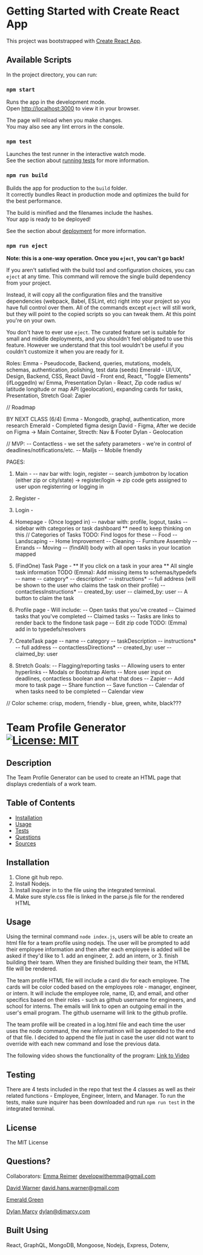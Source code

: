 # Getting Started with Create React App

This project was bootstrapped with [Create React App](https://github.com/facebook/create-react-app).

## Available Scripts

In the project directory, you can run:

### `npm start`

Runs the app in the development mode.\
Open [http://localhost:3000](http://localhost:3000) to view it in your browser.

The page will reload when you make changes.\
You may also see any lint errors in the console.

### `npm test`

Launches the test runner in the interactive watch mode.\
See the section about [running tests](https://facebook.github.io/create-react-app/docs/running-tests) for more information.

### `npm run build`

Builds the app for production to the `build` folder.\
It correctly bundles React in production mode and optimizes the build for the best performance.

The build is minified and the filenames include the hashes.\
Your app is ready to be deployed!

See the section about [deployment](https://facebook.github.io/create-react-app/docs/deployment) for more information.

### `npm run eject`

**Note: this is a one-way operation. Once you `eject`, you can't go back!**

If you aren't satisfied with the build tool and configuration choices, you can `eject` at any time. This command will remove the single build dependency from your project.

Instead, it will copy all the configuration files and the transitive dependencies (webpack, Babel, ESLint, etc) right into your project so you have full control over them. All of the commands except `eject` will still work, but they will point to the copied scripts so you can tweak them. At this point you're on your own.

You don't have to ever use `eject`. The curated feature set is suitable for small and middle deployments, and you shouldn't feel obligated to use this feature. However we understand that this tool wouldn't be useful if you couldn't customize it when you are ready for it.




Roles:
Emma - Pseudocode, Backend, queries, mutations, models, schemas, authentication, polishing, test data (seeds)
Emerald - UI/UX, Design, Backend, CSS, React
David - Front end, React, "Toggle Elements" (ifLoggedIn) w/ Emma, Presentation
Dylan - React, Zip code radius w/ latitude longitude or map API (geolocation), expanding cards for tasks, Presentation, Stretch Goal: Zapier


// Roadmap

BY NEXT CLASS (6/4)
Emma - Mongodb, graphql, authentication, more research
Emerald - Completed figma design
David - Figma, After we decide on Figma -> Main Container, Strecth: Nav & Footer
Dylan - Geolocation


// MVP:
-- Contactless - we set the safety parameters - we're in control of deadlines/notifications/etc.
-- Mailjs
-- Mobile friendly

PAGES:

1. Main -
-- nav bar with: login, register
-- search jumbotron by location (either zip or city/state) -> register/login -> zip code gets assigned to user upon registerring or logging in 


2. Register - 


3. Login -


4. Homepage - (Once logged in) 
-- navbar with: profile, logout, tasks
-- sidebar with categories or task dashboard ** need to keep thinking on this
        // Categories of Tasks TODO: Find logos for these
        -- Food
        -- Landscaping
        -- Home Improvement
        -- Cleaning
        -- Furniture Assembly
        -- Errands
        -- Moving
-- (findAll) body with all open tasks in your location mapped


5. (FindOne) Task Page - ** If you click on a task in your area ** 
All single task information 
TODO (Emma): Add missing items to schemas/typedefs
        -- name
        -- category*
        -- description*
        -- instructions* 
        -- full address (will be shown to the user who claims the task on their profile)
        -- contactlessInstructions* 
        -- created_by: user
        -- claimed_by: user
        -- A button to claim the task

6. Profile page -
Will include:
        -- Open tasks that you've created
        -- Claimed tasks that you've completed
        -- Claimed tasks 
        -- Tasks are links to render back to the findone task page
        -- Edit zip code TODO: (Emma) add in to typedefs/resolvers

7. CreateTask page
        -- name
        -- category
        -- taskDescription
        -- instructions*
        -- full address
        -- contactlessDirections*
        -- created_by: user
        -- claimed_by: user

8. Stretch Goals:
-- Flagging/reporting tasks
-- Allowing users to enter hyperlinks
-- Modals or Bootstrap Alerts
-- More user input on deadlines, contactless boolean and what that does
-- Zapier
-- Add more to task page
-- Share function
-- Save function
-- Calendar of when tasks need to be completed
-- Calendar view


// Color scheme: crisp, modern, friendly - blue, green, white, black???

# Team Profile Generator [![License: MIT](https://img.shields.io/badge/License-MIT-yellow.svg)](https://opensource.org/licenses/MIT)
  
## Description
The Team Profile Generator can be used to create an HTML page that displays credentials of a work team.
  
## Table of Contents
- [Installation](#installation)
- [Usage](#usage)
- [Tests](#testing)
- [Questions](#questions)
- [Sources](#sources)

## Installation
1. Clone git hub repo. 
2. Install Nodejs. 
3. Install inquirer in to the file using the integrated terminal.
4. Make sure style.css file is linked in the parse.js file for the rendered HTML
  
## Usage
Using the terminal command `node index.js`, users will be able to create an html file for a team profile using nodejs. The user will be prompted to add their employee information and then after each employee is added will be asked if they'd like to 1. add an engineer, 2. add an intern, or 3. finish building their team. When they are finished building their team, the HTML file will be rendered. 

The team profile HTML file will include a card div for each employee. The cards will be color coded based on the employees role - manager, engineer, or intern. It will include the employee role, name, ID, and email, and other specifics based on their roles - such as github username for engineers, and school for interns. The emails will link to open an outgoing email in the user's email program. The github username will link to the github profile. 

The team profile will be created in a log.html file and each time the user uses the node command, the new informatinon will be appended to the end of that file. I decided to append the file just in case the user did not want to override with each new command and lose the previous data.

The following video shows the functionality of the program:
[Link to Video](https://drive.google.com/file/d/1Wy7XX14HI2lX6d3npa4uCyKtobvw1BIM/view)

## Testing
There are 4 tests included in the repo that test the 4 classes as well as their related functions - Employee, Engineer, Intern, and Manager. To run the tests, make sure inquirer has been downloaded and run `npm run test` in the integrated terminal.

## License
The MIT License

## Questions?

Collaborators:
[Emma Reimer]()
[developwithemma@gmail.com](mailto:developwithemma@gmail.com)

[David Warner]()
[david.hans.warner@gmail.com](mailto:david.hans.warner@gmail.com)

[Emerald Green]()

[Dylan Marcy](https://github.com/djmarcy)
[dylan@djmarcy.com](mailto:dylan@djmarcy.com)

## Built Using
React, GraphQL, MongoDB, Mongoose, Nodejs, Express, Dotenv, 
  
    